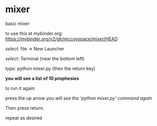 # mixer
basic mixer

to use this at mybinder.org:
 https://mybinder.org/v2/gh/mccoyspace/mixer/HEAD

*select:* file -> New Launcher 

*select:* Terminal (near the bottom left)

*type:* python mixer.py (then the return key)


**you will see a list of 10 prophesies**

to run it again:

press the up arrow *you will see the 'python mixer.py' command again* 

Then press return.

repeat as desired
